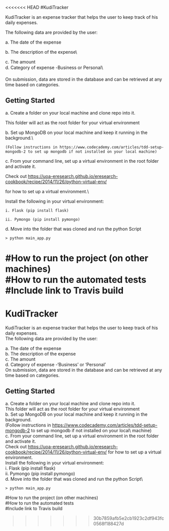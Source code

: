 <<<<<<< HEAD
#KudiTracker


KudiTracker is an expense tracker that helps the user to keep track of his daily expenses.

The following data are provided by the user:


a. The date of the expense 

b. The description of the expense\
c. The amount\
d. Category of expense -Business or Personal\
On submission, data are stored in the database and can be retrieved at any time based on categories.



## Getting Started


a. Create a folder on your local machine and clone repo into it.
   This folder will act as the root folder for your virtual environment

b. Set up MongoDB on your local machine and keep it running in the background.\
    (Follow instructions in https://www.codecademy.com/articles/tdd-setup-mongodb-2 to set up mongodb if not installed on your local machine)
c. From your command line, set up a virtual environment in the root folder and activate it.
  Check out https://uoa-eresearch.github.io/eresearch-cookbook/recipe/2014/11/26/python-virtual-env/
 
  for how to set up a virtual environment.\
   

  Install the following in your virtual environment:
	i. Flask (pip install flask)
	ii. Pymongo (pip install pymongo)

d. Move into the folder that was cloned and run the python Script

    
    > python main_app.py
    
    

















#How to run the project (on other machines)\
#How to run the automated tests\
#Include link to Travis build
=======
# KudiTracker
KudiTracker is an expense tracker that helps the user to keep track of his daily expenses.\
The following data are provided by the user:

a. The date of the expense \
b. The description of the expense\
c. The amount\
d. Category of expense -‘Business’ or ‘Personal’\
On submission, data are stored in the database and can be retrieved at any time based on categories.

## Getting Started
a. Create a folder on your local machine and clone repo into it.\
    This folder will act as the root folder for your virtual environment\
b. Set up MongoDB on your local machine and keep it running in the background.\
    (Follow instructions in https://www.codecademy.com/articles/tdd-setup-mongodb-2 to set up mongodb if not installed on your local\         machine)\
c. From your command line, set up a virtual environment in the root folder and activate it.\
    Check out https://uoa-eresearch.github.io/eresearch-cookbook/recipe/2014/11/26/python-virtual-env/
   for how to set up a virtual environment.\
   Install the following in your virtual environment:\
   i. Flask (pip install flask)\
   ii. Pymongo (pip install pymongo)\
d. Move into the folder that was cloned and run the python Script\



    
    
    > python main_app.py
    
    














#How to run the project (on other machines)\
#How to run the automated tests\
#Include link to Travis build
>>>>>>> 30b7859afb5e2cb1923c2df943fc0568f188427d
